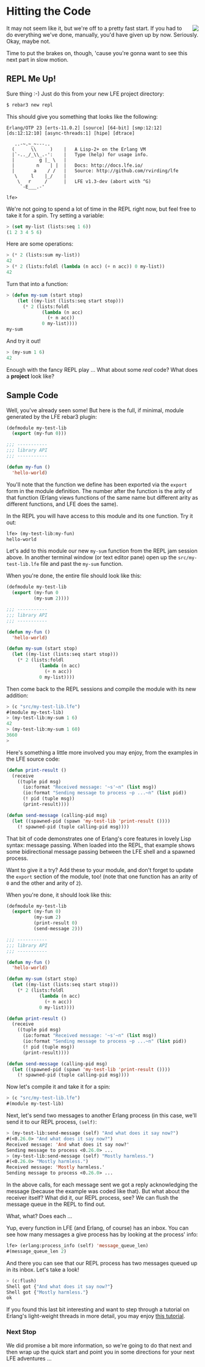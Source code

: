 # Hitting the Code

<img src="https://raw.githubusercontent.com/lfe/docs/master/docs/current/images/smash.jpg"
     style="float: right; padding-left: 1em;">It may not seem like it,
but we're off to a pretty fast start. If you had to do everything we've
done, manually, you'd have given up by now. Seriously. Okay, maybe not.

Time to put the brakes on, though, 'cause you're gonna want to see this next
part in slow motion.


## REPL Me Up!

Sure thing :-) Just do this from your new LFE project directory:

```bash
$ rebar3 new repl
```

This should give you something that looks like the following:

```
Erlang/OTP 23 [erts-11.0.2] [source] [64-bit] [smp:12:12] [ds:12:12:10] [async-threads:1] [hipe] [dtrace]

   ..-~.~_~---..
  (      \\     )    |   A Lisp-2+ on the Erlang VM
  |`-.._/_\\_.-':    |   Type (help) for usage info.
  |         g |_ \   |
  |        n    | |  |   Docs: http://docs.lfe.io/
  |       a    / /   |   Source: http://github.com/rvirding/lfe
   \     l    |_/    |
    \   r     /      |   LFE v1.3-dev (abort with ^G)
     `-E___.-'

lfe>
```

We're not going to spend a lot of time in the REPL right now, but feel free to
take it for a spin. Try setting a variable:

```lisp
> (set my-list (lists:seq 1 6))
(1 2 3 4 5 6)
```

Here are some operations:

```lisp
> (* 2 (lists:sum my-list))
42
> (* 2 (lists:foldl (lambda (n acc) (+ n acc)) 0 my-list))
42
```

Turn that into a function:

```lisp
> (defun my-sum (start stop)
    (let ((my-list (lists:seq start stop)))
      (* 2 (lists:foldl
             (lambda (n acc)
               (+ n acc))
             0 my-list))))
my-sum
```

And try it out!

```lisp
> (my-sum 1 6)
42
```

Enough with the fancy REPL play ... What about some *real* code? What does a **project**
look like?


## Sample Code

Well, you've already seen some! But here is the full, if minimal, module
generated by the LFE rebar3 plugin:

```lisp
(defmodule my-test-lib
  (export (my-fun 0)))

;;; -----------
;;; library API
;;; -----------

(defun my-fun ()
  'hello-world)
```

You'll note that the function we define has been exported via the `export`
form in the module definition. The number after the function is the arity
of that function (Erlang views functions of the same name but different
arity as different functions, and LFE does the same).

In the REPL you will have access to this module and its one function. Try it
out:

```lisp
lfe> (my-test-lib:my-fun)
hello-world
```

Let's add to this module our new `my-sum` function from the REPL jam session
above. In another terminal window (or text editor pane) open up the
`src/my-test-lib.lfe` file and past the `my-sum` function.

When you're done, the entire file should look like this:

```lisp
(defmodule my-test-lib
  (export (my-fun 0
          (my-sum 2))))

;;; -----------
;;; library API
;;; -----------

(defun my-fun ()
  'hello-world)

(defun my-sum (start stop)
  (let ((my-list (lists:seq start stop)))
    (* 2 (lists:foldl
            (lambda (n acc)
              (+ n acc))
            0 my-list))))
```

Then come back to the REPL sessions and compile the module with its new
addition:

```lisp
> (c "src/my-test-lib.lfe")
#(module my-test-lib)
> (my-test-lib:my-sum 1 6)
42
> (my-test-lib:my-sum 1 60)
3660
>
```

Here's something a little more involved you may enjoy, from the examples in the
LFE source code:

```lisp
(defun print-result ()
  (receive
    ((tuple pid msg)
      (io:format "Received message: '~s'~n" (list msg))
      (io:format "Sending message to process ~p ...~n" (list pid))
      (! pid (tuple msg))
      (print-result))))

(defun send-message (calling-pid msg)
  (let ((spawned-pid (spawn 'my-test-lib 'print-result ())))
    (! spawned-pid (tuple calling-pid msg))))
```

That bit of code demonstrates one of Erlang's core features in lovely Lisp
syntax: message passing. When loaded into the REPL, that example shows some
bidirectional message passing between the LFE shell and a spawned process.

Want to give it a try? Add these to your module, and don't forget to update
the `export` section of the module, too! (note that one function has an arity
of `0` and the other and arity of `2`).

When you're done, it should look like this:

```lisp
(defmodule my-test-lib
  (export (my-fun 0)
          (my-sum 2)
          (print-result 0)
          (send-message 2)))

;;; -----------
;;; library API
;;; -----------

(defun my-fun ()
  'hello-world)

(defun my-sum (start stop)
  (let ((my-list (lists:seq start stop)))
    (* 2 (lists:foldl
            (lambda (n acc)
              (+ n acc))
            0 my-list))))

(defun print-result ()
  (receive
    ((tuple pid msg)
      (io:format "Received message: '~s'~n" (list msg))
      (io:format "Sending message to process ~p ...~n" (list pid))
      (! pid (tuple msg))
      (print-result))))

(defun send-message (calling-pid msg)
  (let ((spawned-pid (spawn 'my-test-lib 'print-result ())))
    (! spawned-pid (tuple calling-pid msg))))
```

Now let's compile it and take it for a spin:

```lisp
> (c "src/my-test-lib.lfe")
#(module my-test-lib)
```

Next, let's send two messages to another Erlang process (in this case, we'll
send it to our REPL process, `(self)`:

```lisp
> (my-test-lib:send-message (self) "And what does it say now?")
#(<0.26.0> "And what does it say now?")
Received message: 'And what does it say now?'
Sending message to process <0.26.0> ...
> (my-test-lib:send-message (self) "Mostly harmless.")
#(<0.26.0> "Mostly harmless.")
Received message: 'Mostly harmless.'
Sending message to process <0.26.0> ...
```

In the above calls, for each message sent we got a reply acknowledging the
message (because the example was coded like that). But what about the receiver
itself? What did it, our REPL process, see? We can flush the message
queue in the REPL to find out.

What, what? Does each ...

Yup, every function in LFE (and Erlang, of course) has an inbox. You can see
how many messages a give process has by looking at the process' info:

```lisp
lfe> (erlang:process_info (self) 'message_queue_len)
#(message_queue_len 2)
```

And there you can see that our REPL process has two messages queued up in its
inbox. Let's take a look!

```lisp
> (c:flush)
Shell got {"And what does it say now?"}
Shell got {"Mostly harmless."}
ok
```

If you found this last bit interesting and want to step through a tutorial on
Erlang's light-weight threads in more detail, you may enjoy
[this tutorial](http://lfe.io/tutorial/concurrent/processes.html).

### Next Stop

We did promise a bit more information, so we're going to do that
next and then wrap up the quick start and point you in some
directions for your next LFE adventures ...

